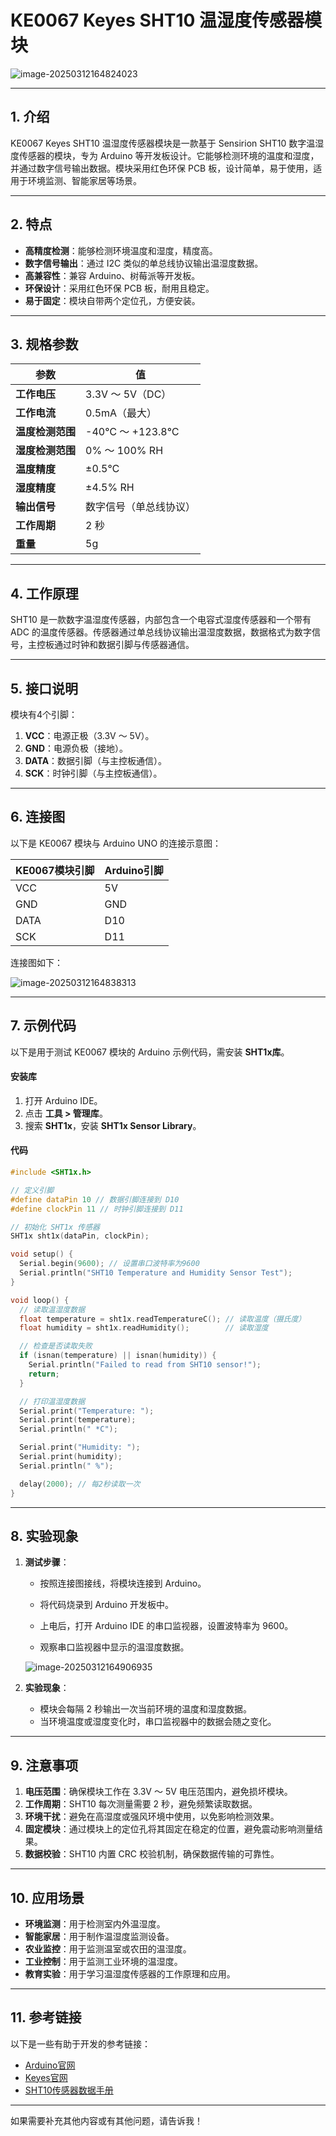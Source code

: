 # **KE0067 Keyes SHT10 温湿度传感器模块**

![image-20250312164824023](media/image-20250312164824023.png)

---

## **1. 介绍**

KE0067 Keyes SHT10 温湿度传感器模块是一款基于 Sensirion SHT10 数字温湿度传感器的模块，专为 Arduino 等开发板设计。它能够检测环境的温度和湿度，并通过数字信号输出数据。模块采用红色环保 PCB 板，设计简单，易于使用，适用于环境监测、智能家居等场景。

---

## **2. 特点**

- **高精度检测**：能够检测环境温度和湿度，精度高。
- **数字信号输出**：通过 I2C 类似的单总线协议输出温湿度数据。
- **高兼容性**：兼容 Arduino、树莓派等开发板。
- **环保设计**：采用红色环保 PCB 板，耐用且稳定。
- **易于固定**：模块自带两个定位孔，方便安装。

---

## **3. 规格参数**

| 参数            | 值                     |
|-----------------|------------------------|
| **工作电压**    | 3.3V ～ 5V（DC）       |
| **工作电流**    | 0.5mA（最大）          |
| **温度检测范围**| -40℃ ～ +123.8℃       |
| **湿度检测范围**| 0% ～ 100% RH          |
| **温度精度**    | ±0.5℃                 |
| **湿度精度**    | ±4.5% RH              |
| **输出信号**    | 数字信号（单总线协议） |
| **工作周期**    | 2 秒                   |
| **重量**        | 5g                     |

---

## **4. 工作原理**

SHT10 是一款数字温湿度传感器，内部包含一个电容式湿度传感器和一个带有 ADC 的温度传感器。传感器通过单总线协议输出温湿度数据，数据格式为数字信号，主控板通过时钟和数据引脚与传感器通信。

---

## **5. 接口说明**

模块有4个引脚：
1. **VCC**：电源正极（3.3V ～ 5V）。
2. **GND**：电源负极（接地）。
3. **DATA**：数据引脚（与主控板通信）。
4. **SCK**：时钟引脚（与主控板通信）。

---

## **6. 连接图**

以下是 KE0067 模块与 Arduino UNO 的连接示意图：

| KE0067模块引脚 | Arduino引脚 |
| -------------- | ----------- |
| VCC            | 5V          |
| GND            | GND         |
| DATA           | D10         |
| SCK            | D11         |

连接图如下：

![image-20250312164838313](media/image-20250312164838313.png)

---

## **7. 示例代码**

以下是用于测试 KE0067 模块的 Arduino 示例代码，需安装 **SHT1x库**。

#### **安装库**

1. 打开 Arduino IDE。
2. 点击 **工具 > 管理库**。
3. 搜索 **SHT1x**，安装 **SHT1x Sensor Library**。

#### **代码**
```cpp
#include <SHT1x.h>

// 定义引脚
#define dataPin 10 // 数据引脚连接到 D10
#define clockPin 11 // 时钟引脚连接到 D11

// 初始化 SHT1x 传感器
SHT1x sht1x(dataPin, clockPin);

void setup() {
  Serial.begin(9600); // 设置串口波特率为9600
  Serial.println("SHT10 Temperature and Humidity Sensor Test");
}

void loop() {
  // 读取温湿度数据
  float temperature = sht1x.readTemperatureC(); // 读取温度（摄氏度）
  float humidity = sht1x.readHumidity();        // 读取湿度

  // 检查是否读取失败
  if (isnan(temperature) || isnan(humidity)) {
    Serial.println("Failed to read from SHT10 sensor!");
    return;
  }

  // 打印温湿度数据
  Serial.print("Temperature: ");
  Serial.print(temperature);
  Serial.println(" *C");

  Serial.print("Humidity: ");
  Serial.print(humidity);
  Serial.println(" %");

  delay(2000); // 每2秒读取一次
}
```

---

## **8. 实验现象**

1. **测试步骤**：
   - 按照连接图接线，将模块连接到 Arduino。
   
   - 将代码烧录到 Arduino 开发板中。
   
   - 上电后，打开 Arduino IDE 的串口监视器，设置波特率为 9600。
   
   - 观察串口监视器中显示的温湿度数据。
   
   	![image-20250312164906935](media/image-20250312164906935.png)
   
2. **实验现象**：
   - 模块会每隔 2 秒输出一次当前环境的温度和湿度数据。
   - 当环境温度或湿度变化时，串口监视器中的数据会随之变化。

---

## **9. 注意事项**

1. **电压范围**：确保模块工作在 3.3V ～ 5V 电压范围内，避免损坏模块。
2. **工作周期**：SHT10 每次测量需要 2 秒，避免频繁读取数据。
3. **环境干扰**：避免在高湿度或强风环境中使用，以免影响检测效果。
4. **固定模块**：通过模块上的定位孔将其固定在稳定的位置，避免震动影响测量结果。
5. **数据校验**：SHT10 内置 CRC 校验机制，确保数据传输的可靠性。

---

## **10. 应用场景**

- **环境监测**：用于检测室内外温湿度。
- **智能家居**：用于制作温湿度监测设备。
- **农业监控**：用于监测温室或农田的温湿度。
- **工业控制**：用于监测工业环境的温湿度。
- **教育实验**：用于学习温湿度传感器的工作原理和应用。

---

## **11. 参考链接**

以下是一些有助于开发的参考链接：
- [Arduino官网](https://www.arduino.cc/)
- [Keyes官网](http://www.keyes-robot.com/)
- [SHT10传感器数据手册](https://www.sensirion.com/fileadmin/user_upload/customers/sensirion/Dokumente/Humidity_and_Temperature_Sensors/Sensirion_Humidity_Sensors_SHT1x_Datasheet.pdf)

---

如果需要补充其他内容或有其他问题，请告诉我！
